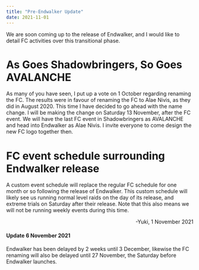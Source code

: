 ```yaml
---
title: "Pre-Endwalker Update"
date: 2021-11-01
---
```

We are soon coming up to the release of Endwalker, and I would like to detail FC activities over this transitional phase.

# As Goes Shadowbringers, So Goes AVALANCHE
As many of you have seen, I put up a vote on 1 October regarding renaming the FC. The results were in favour of renaming the FC to Alae Nivis, as they did in August 2020. This time I have decided to go ahead with the name change. I will be making the change on Saturday 13 November, after the FC event. We will have the last FC event in Shadowbringers as AVALANCHE and head into Endwalker as Alae Nivis. I invite everyone to come design the new FC logo together then.

# FC event schedule surrounding Endwalker release
A custom event schedule will replace the regular FC schedule for one month or so following the release of Endwalker. This custom schedule will likely see us running normal level raids on the day of its release, and extreme trials on Saturday after their release. Note that this also means we will not be running weekly events during this time.

<div style="text-align:right">-Yuki, 1 November 2021</div>

#### Update 6 November 2021
Endwalker has been delayed by 2 weeks until 3 December, likewise the FC renaming will also be delayed until 27 November, the Saturday before Endwalker launches.
